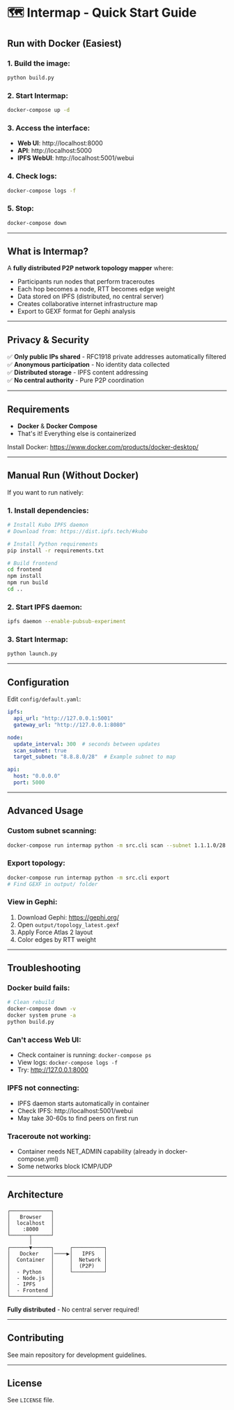 # 🗺️ Intermap - Quick Start Guide

## Run with Docker (Easiest)

### 1. Build the image:
```bash
python build.py
```

### 2. Start Intermap:
```bash
docker-compose up -d
```

### 3. Access the interface:
- **Web UI**: http://localhost:8000
- **API**: http://localhost:5000
- **IPFS WebUI**: http://localhost:5001/webui

### 4. Check logs:
```bash
docker-compose logs -f
```

### 5. Stop:
```bash
docker-compose down
```

---

## What is Intermap?

A **fully distributed P2P network topology mapper** where:
- Participants run nodes that perform traceroutes
- Each hop becomes a node, RTT becomes edge weight
- Data stored on IPFS (distributed, no central server)
- Creates collaborative internet infrastructure map
- Export to GEXF format for Gephi analysis

---

## Privacy & Security

✅ **Only public IPs shared** - RFC1918 private addresses automatically filtered  
✅ **Anonymous participation** - No identity data collected  
✅ **Distributed storage** - IPFS content addressing  
✅ **No central authority** - Pure P2P coordination

---

## Requirements

- **Docker** & **Docker Compose**
- That's it! Everything else is containerized

Install Docker: https://www.docker.com/products/docker-desktop/

---

## Manual Run (Without Docker)

If you want to run natively:

### 1. Install dependencies:
```bash
# Install Kubo IPFS daemon
# Download from: https://dist.ipfs.tech/#kubo

# Install Python requirements
pip install -r requirements.txt

# Build frontend
cd frontend
npm install
npm run build
cd ..
```

### 2. Start IPFS daemon:
```bash
ipfs daemon --enable-pubsub-experiment
```

### 3. Start Intermap:
```bash
python launch.py
```

---

## Configuration

Edit `config/default.yaml`:

```yaml
ipfs:
  api_url: "http://127.0.0.1:5001"
  gateway_url: "http://127.0.0.1:8080"

node:
  update_interval: 300  # seconds between updates
  scan_subnet: true
  target_subnet: "8.8.8.0/28"  # Example subnet to map

api:
  host: "0.0.0.0"
  port: 5000
```

---

## Advanced Usage

### Custom subnet scanning:
```bash
docker-compose run intermap python -m src.cli scan --subnet 1.1.1.0/28
```

### Export topology:
```bash
docker-compose run intermap python -m src.cli export
# Find GEXF in output/ folder
```

### View in Gephi:
1. Download Gephi: https://gephi.org/
2. Open `output/topology_latest.gexf`
3. Apply Force Atlas 2 layout
4. Color edges by RTT weight

---

## Troubleshooting

### Docker build fails:
```bash
# Clean rebuild
docker-compose down -v
docker system prune -a
python build.py
```

### Can't access Web UI:
- Check container is running: `docker-compose ps`
- View logs: `docker-compose logs -f`
- Try: http://127.0.0.1:8000

### IPFS not connecting:
- IPFS daemon starts automatically in container
- Check IPFS: http://localhost:5001/webui
- May take 30-60s to find peers on first run

### Traceroute not working:
- Container needs NET_ADMIN capability (already in docker-compose.yml)
- Some networks block ICMP/UDP

---

## Architecture

```
┌─────────────┐
│   Browser   │
│  localhost  │
│    :8000    │
└──────┬──────┘
       │
┌──────▼──────┐     ┌──────────┐
│   Docker    │────▶│   IPFS   │
│  Container  │     │  Network │
│             │     │  (P2P)   │
│  - Python   │     └──────────┘
│  - Node.js  │
│  - IPFS     │
│  - Frontend │
└─────────────┘
```

**Fully distributed** - No central server required!

---

## Contributing

See main repository for development guidelines.

---

## License

See `LICENSE` file.
